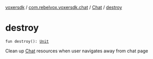 [voxersdk](../../index.md) / [com.rebelvox.voxersdk.chat](../index.md) / [Chat](index.md) / [destroy](./destroy.md)

# destroy

`fun destroy(): `[`Unit`](https://kotlinlang.org/api/latest/jvm/stdlib/kotlin/-unit/index.html)

Clean up [Chat](index.md) resources when user navigates away from chat page

